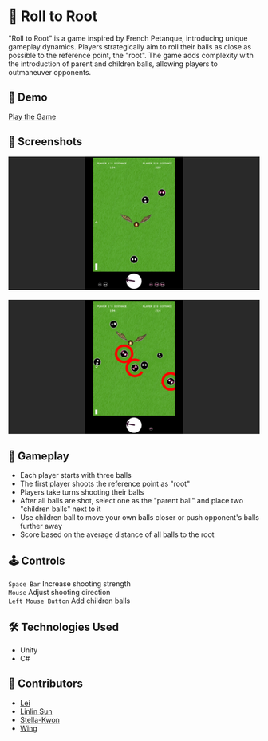 ﻿# 🌱 Roll to Root

"Roll to Root" is a game inspired by French Petanque, introducing unique gameplay dynamics. Players strategically aim to roll their balls as close as possible to the reference point, the "root". The game adds complexity with the introduction of parent and children balls, allowing players to outmaneuver opponents.

## 🎥 Demo
[Play the Game](https://wchan.itch.io/roll-to-root)

## 📸 Screenshots
![Screenshot 1](./Images/roll-to-root-1.png)
<br>
<br>
![Screenshot 2](./Images/roll-to-root-2.png)

## 🎲 Gameplay
- Each player starts with three balls
- The first player shoots the reference point as "root"
- Players take turns shooting their balls
- After all balls are shot, select one as the "parent ball" and place two "children balls" next to it
- Use children ball to move your own balls closer or push opponent's balls further away
- Score based on the average distance of all balls to the root

## 🕹️ Controls
`Space Bar` Increase shooting strength  
`Mouse` Adjust shooting direction  
`Left Mouse Button` Add children balls  

## 🛠️ Technologies Used
- Unity
- C#

## 👥 Contributors

- [Lei](https://github.com/srall123)
- [Linlin Sun](https://github.com/lanximaomao)
- [Stella-Kwon](https://github.com/Stella-Kwon)
- [Wing](https://github.com/wengcychan)
